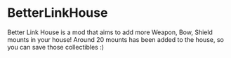 # BetterLinkHouse
Better Link House is a mod that aims to add more Weapon, Bow, Shield mounts in your house! Around 20 mounts has been added to the house, so you can save those collectibles :)
